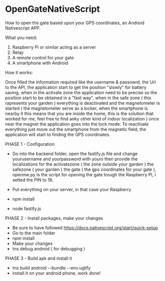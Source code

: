 # OpenGateNativeScript

How to open the gate based upon your GPS coordinates, an Android Nativescript APP.

What you need:

1) Raspberry PI or similar acting as a server 
2) Relay
3) A remote control for your gate
4) A smartphone with Android

How it works:

Once filled the information required like the username & passowrd, the Url to the API, the application start to get the position "slowly" for battery saving, when in the activate zone the application need to be precise so the position start to be obtained in a "fast way", when in the safe zone ( this rapresents your garden ) everything is deactivated and the magnetometer is started ( the magnetometer serve as a locker, when the smartphone is nearby it this means that you are inside the home, this is the solution that worked for me, feel free to find anky other kind of indoor localization ) once near the magnet the application goes into the lock mode. To reactivate everything just move out the smartphone from the magnetic field, the application will start to finding the GPS coordinates.

PHASE 1 - Configuration

- Go into the backend folder, open the fastify.js file and change yourusername and yourpassword with yours then provide the localizations for the activatezone ( the zone outside your garden ) the safezone ( your garden ) the gate ( the gps coordinates for your gate ), openme.py is the script for opening the gate trough the Raspberry PI, i setted the PIN to 18. 

- Put everything on your server, in that case your Raspberry
- npm install
- node fastify.js

PHASE 2 - Install packages, make your changes

- Be sure to have followed https://docs.nativescript.org/start/quick-setup
- Go to the main folder
- npm install 
- Make your changes
- tns debug android ( for debugging )

PHASE 3 - Build apk and install it

- tns build android --bundle --env.uglify
- install it on your android phone, work done!


 
